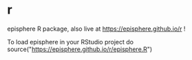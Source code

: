 # r
episphere R package, also live at https://episphere.github.io/r !

To load episphere in your RStudio project do source("https://episphere.github.io/r/episphere.R")
